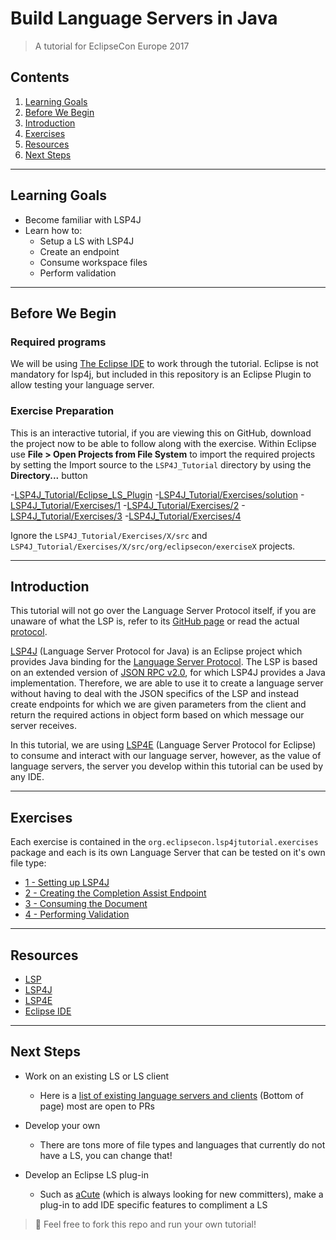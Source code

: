 # Build Language Servers in Java

> A tutorial for EclipseCon Europe 2017

## Contents
1. [Learning Goals](#learning-goals)
2. [Before We Begin](#before-we-begin)
3. [Introduction](#introduction)
4. [Exercises](#exercises)
5. [Resources](#resources)
6. [Next Steps](#next-steps)

***

## Learning Goals

- Become familiar with LSP4J
- Learn how to:
	- Setup a LS with LSP4J
	- Create an endpoint
	- Consume workspace files
	- Perform validation

***

## Before We Begin

### Required programs

We will be using [The Eclipse IDE](https://www.eclipse.org/home/index.php) to work through the tutorial. Eclipse is not mandatory for lsp4j, but included in this repository is an Eclipse Plugin to allow testing your language server.

### Exercise Preparation

This is an interactive tutorial, if you are viewing this on GitHub, download the project now to be able to follow along with the exercise. Within Eclipse use **File > Open Projects from File System** to import the required projects by setting the Import source to the `LSP4J_Tutorial` directory by using the **Directory...** button

 -[LSP4J_Tutorial/Eclipse_LS_Plugin](TODO)
 -[LSP4J_Tutorial/Exercises/solution](TODO)
 -[LSP4J_Tutorial/Exercises/1](TODO)
 -[LSP4J_Tutorial/Exercises/2](TODO)
 -[LSP4J_Tutorial/Exercises/3](TODO)
 -[LSP4J_Tutorial/Exercises/4](TODO)

Ignore the `LSP4J_Tutorial/Exercises/X/src` and `LSP4J_Tutorial/Exercises/X/src/org/eclipsecon/exerciseX` projects.

***

## Introduction

This tutorial will not go over the Language Server Protocol itself, if you are unaware of what the LSP is, refer to its [GitHub page](https://github.com/Microsoft/language-server-protocol) or read the actual [protocol](https://github.com/Microsoft/language-server-protocol/blob/master/protocol.md).

[LSP4J](https://github.com/eclipse/lsp4j) (Language Server Protocol for Java) is an Eclipse project which provides Java binding for the [Language Server Protocol](https://github.com/Microsoft/language-server-protocol). The LSP is based on an extended version of [JSON RPC v2.0](http://www.jsonrpc.org/specification), for which LSP4J provides a Java implementation. Therefore, we are able to use it to create a language server without having to deal with the JSON specifics of the LSP and instead create endpoints for which we are given parameters from the client and return the required actions in object form based on which message our server receives.

In this tutorial, we are using [LSP4E](https://projects.eclipse.org/projects/technology.lsp4e) (Language Server Protocol for Eclipse) to consume and interact with our language server, however, as the value of language servers, the server you develop within this tutorial can be used by any IDE.

***

## Exercises

Each exercise is contained in the `org.eclipsecon.lsp4jtutorial.exercises` package and each is its own Language Server that can be tested on it's own file type:

- [1 - Setting up LSP4J](TODO)
- [2 - Creating the Completion Assist Endpoint](TODO)
- [3 - Consuming the Document](TODO)
- [4 - Performing Validation](TODO)

***

## Resources

- [LSP](https://github.com/Microsoft/language-server-protocol)
- [LSP4J](https://github.com/eclipse/lsp4j)
- [LSP4E](https://projects.eclipse.org/projects/technology.lsp4e)
- [Eclipse IDE](https://www.eclipse.org/downloads/)

***

## Next Steps

- Work on an existing LS or LS client
	- Here is a [list of existing language servers and clients](http://langserver.org/) (Bottom of page) most are open to PRs

- Develop your own
	- There are tons more of file types and languages that currently do not have a LS, you can change that!

- Develop an Eclipse LS plug-in
	- Such as [aCute](https://github.com/eclipse/aCute) (which is always looking for new committers), make a plug-in to add IDE specific features to compliment a LS

> :fork_and_knife: Feel free to fork this repo and run your own tutorial!
